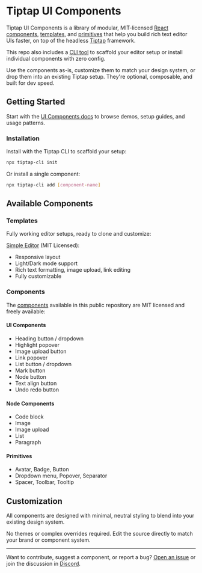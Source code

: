 # Tiptap UI Components

Tiptap UI Components is a library of modular, MIT-licensed [React components](https://tiptap.dev/docs/ui-components/components/overview), [templates](https://tiptap.dev/docs/ui-components/templates/simple-editor), and [primitives](https://tiptap.dev/docs/ui-components/primitives) that help you build rich text editor UIs faster, on top of the headless [Tiptap](https://tiptap.dev) framework.

This repo also includes a [CLI tool](https://tiptap.dev/docs/ui-components/getting-started/cli) to scaffold your editor setup or install individual components with zero config.

Use the components as-is, customize them to match your design system, or drop them into an existing Tiptap setup. They're optional, composable, and built for dev speed.


## Getting Started

Start with the [UI Components docs](https://tiptap.dev/docs/ui-components/getting-started/overview) to browse demos, setup guides, and usage patterns.

### Installation

Install with the Tiptap CLI to scaffold your setup:

```bash
npx tiptap-cli init
```

Or install a single component:

```bash
npx tiptap-cli add [component-name]
```

## Available Components

### Templates

Fully working editor setups, ready to clone and customize:

[Simple Editor](https://tiptap.dev/docs/ui-components/templates/simple-editor) (MIT Licensed):
- Responsive layout
- Light/Dark mode support
- Rich text formatting, image upload, link editing
- Fully customizable


### Components

The [components](https://tiptap.dev/docs/ui-components/components/overview) available in this public repository are MIT licensed and freely available:

#### UI Components
- Heading button / dropdown
- Highlight popover
- Image upload button
- Link popover
- List button / dropdown
- Mark button
- Node button
- Text align button
- Undo redo button

#### Node Components
- Code block
- Image
- Image upload
- List
- Paragraph

#### Primitives
- Avatar, Badge, Button
- Dropdown menu, Popover, Separator
- Spacer, Toolbar, Tooltip

## Customization
All components are designed with minimal, neutral styling to blend into your existing design system.

No themes or complex overrides required. Edit the source directly to match your brand or component system.

---

Want to contribute, suggest a component, or report a bug? [Open an issue](https://github.com/ueberdosis/tiptap-ui-components/issues) or join the discussion in [Discord](https://tiptap.dev/discord).
